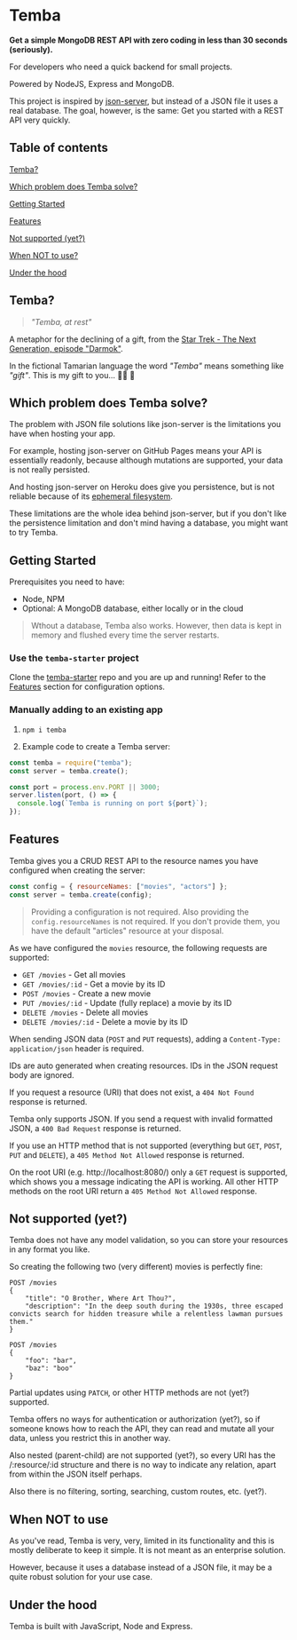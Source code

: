 # Temba

**Get a simple MongoDB REST API with zero coding in less than 30 seconds (seriously).**

For developers who need a quick backend for small projects.

Powered by NodeJS, Express and MongoDB.

This project is inspired by [json-server](https://github.com/typicode/json-server), but instead of a JSON file it uses a real database. The goal, however, is the same: Get you started with a REST API very quickly.

## Table of contents

[Temba?](#temba)

[Which problem does Temba solve?](#which-problem-does-temba-solve)

[Getting Started](#getting-started)

[Features](#features)

[Not supported (yet?)](#not-supported-yet)

[When NOT to use?](#when-not-to-use)

[Under the hood](#under-the-hood)

## Temba?

> _"Temba, at rest"_

A metaphor for the declining of a gift, from the [Star Trek - The Next Generation, episode "Darmok"](https://memory-alpha.fandom.com/wiki/Temba).

In the fictional Tamarian language the word _"Temba"_ means something like _"gift"_. This is my gift to you... 🧔🏻 💖

## Which problem does Temba solve?

The problem with JSON file solutions like json-server is the limitations you have when hosting your app.

For example, hosting json-server on GitHub Pages means your API is essentially readonly, because although mutations are supported, your data is not really persisted.

And hosting json-server on Heroku does give you persistence, but is not reliable because of its [ephemeral filesystem](https://devcenter.heroku.com/articles/dynos#ephemeral-filesystem).

These limitations are the whole idea behind json-server, but if you don't like the persistence limitation and don't mind having a database, you might want to try Temba.

## Getting Started

Prerequisites you need to have:

- Node, NPM
- Optional: A MongoDB database, either locally or in the cloud

> Wthout a database, Temba also works. However, then data is kept in memory and flushed every time the server restarts.

### Use the `temba-starter` project

Clone the [temba-starter](https://github.com/bouwe/temba-starter) repo and you are up and running! Refer to the [Features](#features) section for configuration options.

### Manually adding to an existing app

1. `npm i temba`

2. Example code to create a Temba server:

```js
const temba = require("temba");
const server = temba.create();

const port = process.env.PORT || 3000;
server.listen(port, () => {
  console.log(`Temba is running on port ${port}`);
});
```

## Features

Temba gives you a CRUD REST API to the resource names you have configured when creating the server:

```js
const config = { resourceNames: ["movies", "actors"] };
const server = temba.create(config);
```

> Providing a configuration is not required. Also providing the `config.resourceNames` is not required. If you don't provide them, you have the default "articles" resource at your disposal.

As we have configured the `movies` resource, the following requests are supported:

- `GET /movies` - Get all movies
- `GET /movies/:id` - Get a movie by its ID
- `POST /movies` - Create a new movie
- `PUT /movies/:id` - Update (fully replace) a movie by its ID
- `DELETE /movies` - Delete all movies
- `DELETE /movies/:id` - Delete a movie by its ID

When sending JSON data (`POST` and `PUT` requests), adding a `Content-Type: application/json` header is required.

IDs are auto generated when creating resources. IDs in the JSON request body are ignored.

If you request a resource (URI) that does not exist, a `404 Not Found` response is returned.

Temba only supports JSON. If you send a request with invalid formatted JSON, a `400 Bad Request` response is returned.

If you use an HTTP method that is not supported (everything but `GET`, `POST`, `PUT` and `DELETE`), a `405 Method Not Allowed` response is returned.

On the root URI (e.g. http://localhost:8080/) only a `GET` request is supported, which shows you a message indicating the API is working. All other HTTP methods on the root URI return a `405 Method Not Allowed` response.

## Not supported (yet?)

Temba does not have any model validation, so you can store your resources in any format you like.

So creating the following two (very different) movies is perfectly fine:

```
POST /movies
{
    "title": "O Brother, Where Art Thou?",
    "description": "In the deep south during the 1930s, three escaped convicts search for hidden treasure while a relentless lawman pursues them."
}

POST /movies
{
    "foo": "bar",
    "baz": "boo"
}
```

Partial updates using `PATCH`, or other HTTP methods are not (yet?) supported.

Temba offers no ways for authentication or authorization (yet?), so if someone knows how to reach the API, they can read and mutate all your data, unless you restrict this in another way.

Also nested (parent-child) are not supported (yet?), so every URI has the /:resource/:id structure and there is no way to indicate any relation, apart from within the JSON itself perhaps.

Also there is no filtering, sorting, searching, custom routes, etc. (yet?).

## When NOT to use

As you've read, Temba is very, very, limited in its functionality and this is mostly deliberate to keep it simple. It is not meant as an enterprise solution.

However, because it uses a database instead of a JSON file, it may be a quite robust solution for your use case.

## Under the hood

Temba is built with JavaScript, Node and Express.
